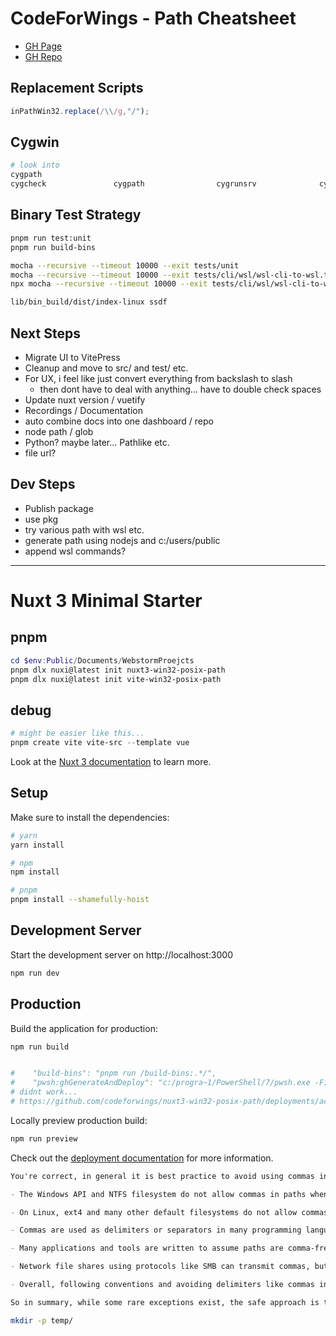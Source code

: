 # CodeForWings - Path Cheatsheet
* [GH Page](https://codeforwings.github.io/nuxt3-win32-posix-path/)
* [GH Repo](https://github.com/codeforwings/nuxt3-win32-posix-path/)
## Replacement Scripts
```js
inPathWin32.replace(/\\/g,"/");
```

## Cygwin
```bash
# look into
cygpath
cygcheck               cygpath                cygrunsrv              cygserver-config       cygstart               cygwin-console-helper
```


## Binary Test Strategy
```bash
pnpm run test:unit
pnpm run build-bins

mocha --recursive --timeout 10000 --exit tests/unit
mocha --recursive --timeout 10000 --exit tests/cli/wsl/wsl-cli-to-wsl.test.mjs
npx mocha --recursive --timeout 10000 --exit tests/cli/wsl/wsl-cli-to-wsl.test.mjs

lib/bin_build/dist/index-linux ssdf
```

## Next Steps
* Migrate UI to VitePress
* Cleanup and move to src/ and test/ etc.
* For UX, i feel like just convert everything from backslash to slash
  * then dont have to deal with anything... have to double check spaces
* Update nuxt version / vuetify
* Recordings / Documentation
* auto combine docs into one dashboard / repo
* node path / glob
* Python? maybe later... Pathlike etc.
* file url?

## Dev Steps
* Publish package
* use pkg
* try various path with wsl etc.
* generate path using nodejs and c:/users/public
* append wsl commands?

---
# Nuxt 3 Minimal Starter

## pnpm
```powershell
cd $env:Public/Documents/WebstormProejcts
pnpm dlx nuxi@latest init nuxt3-win32-posix-path
pnpm dlx nuxi@latest init vite-win32-posix-path
```

## debug
```powershell
# might be easier like this...
pnpm create vite vite-src --template vue

```





Look at the [Nuxt 3 documentation](https://nuxt.com/docs/getting-started/introduction) to learn more.

## Setup

Make sure to install the dependencies:

```bash
# yarn
yarn install

# npm
npm install

# pnpm
pnpm install --shamefully-hoist
```

## Development Server

Start the development server on http://localhost:3000

```bash
npm run dev
```

## Production

Build the application for production:

```bash
npm run build


#    "build-bins": "pnpm run /build-bins:.*/",
#    "pwsh:ghGenerateAndDeploy": "c:/progra~1/PowerShell/7/pwsh.exe -File lib/deploy/ghPagesDeploy.ps1",
# didnt work...
# https://github.com/codeforwings/nuxt3-win32-posix-path/deployments/activity_log?environment=github-pages

```

Locally preview production build:

```bash
npm run preview
```

Check out the [deployment documentation](https://nuxt.com/docs/getting-started/deployment) for more information.

```md
You're correct, in general it is best practice to avoid using commas in file or directory names and paths across most common operating systems and filesystems. Here are some key reasons why commas should typically be avoided:

- The Windows API and NTFS filesystem do not allow commas in paths when using standard Win32 file handling functions. Commas will cause errors.

- On Linux, ext4 and many other default filesystems do not allow commas despite some more exotic filesystems supporting them.

- Commas are used as delimiters or separators in many programming languages, shells, and formats like CSVs. This can complicate working with paths containing them.

- Many applications and tools are written to assume paths are comma-free and may fail to handle them properly even if the filesystem itself allows them.

- Network file shares using protocols like SMB can transmit commas, but this causes problems for client tools trying to work with such paths locally. 

- Overall, following conventions and avoiding delimiters like commas in naming files maximizes compatibility across OSes, filesystems, protocols, formats, and applications.

So in summary, while some rare exceptions exist, the safe approach is to exclude commas from file and directory names to prevent unnecessary errors, bugs, and edge-case issues in most mainstream environments. Sticking to common path conventions is recommended.
```

```bash
mkdir -p temp/
```